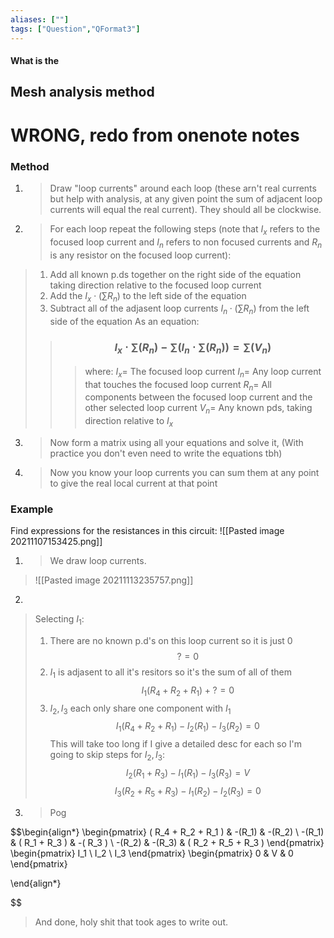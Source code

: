 ```yaml
---
aliases: [""]
tags: ["Question","QFormat3"]
---
```


#### What is the
## Mesh analysis method
# WRONG, redo from onenote notes
### Method

1) > Draw "loop currents" around each loop (these arn't real currents but help with analysis, at any given point the sum of adjacent loop currents will equal the real current). They should all be clockwise.

2) > For each loop repeat the following steps (note that $I_x$ refers to the focused loop current and $I_n$ refers to non focused currents and $R_n$ is any resistor on the focused loop current): 
> 1) Add all known p.ds together on the right side of the equation taking direction relative to the focused loop current
> 2) Add the $I_x \cdot (\sum\limits R_n)$ to the left side of the equation
> 3) Subtract all of the adjasent loop currents $I_n \cdot (\sum\limits R_n)$ from the left side of the equation
As an equation:
>> ### $$ I_x \cdot \sum\limits \left(R_n\right)- \sum\limits \left(I_n \cdot \sum\limits \left(R_n\right) \right) = \sum\limits \left(V_n\right) $$ 
>>> where:
>>> $I_x=$ The focused loop current 
>>> $I_n=$ Any loop current that touches the focused loop current
>>> $R_n=$ All components between the focused loop current and the other selected loop current
>>> $V_n=$ Any known pds, taking direction relative to $I_x$

3) > Now form a matrix using all your equations and solve it, (With practice you don't even need to write the equations tbh)

4) > Now you know your loop currents you can sum them at any point to give the real local current at that point

### Example
Find expressions for the resistances in this circuit:
![[Pasted image 20211107153425.png]]

1) > We draw loop currents.
> ![[Pasted image 20211113235757.png]]

2) 
> Selecting $I_1$:
> 1) There are no known p.d's on this loop current so it is just 0
$$ ? = 0 $$
> 2) $I_1$ is adjasent to all it's resitors so it's the sum of all of them
$$ I_1( R_4 + R_2 + R_1 ) + ? = 0 $$
> 3) $I_2,I_3$ each only share one component with $I_1$
$$ I_1( R_4 + R_2 + R_1 ) - I_2(R_1) - I_3(R_2) = 0 $$
> This will take too long if I give a detailed desc for each so I'm going to skip steps for $I_2,I_3$:
> $$ I_2( R_1 + R_3 ) - I_1 (R_1) - I_3( R_3 ) = V $$
> $$ I_3( R_2 + R_5 + R_3 ) - I_1(R_2) - I_2(R_3) = 0 $$


3) > Pog
> 
$$\begin{align*}
\begin{pmatrix}
( R_4 + R_2 + R_1 ) & -(R_1) & -(R_2) \\ 
-(R_1) & ( R_1 + R_3 ) & -( R_3 ) \\ 
-(R_2) & -(R_3) & ( R_2 + R_5 + R_3 )
\end{pmatrix}
\begin{pmatrix} 
 I_1 \\ I_2 \\ I_3 
\end{pmatrix} 
\begin{pmatrix} 0 & V & 0 \end{pmatrix}

\end{align*} 

$$
> And done, holy shit that took ages to write out. 